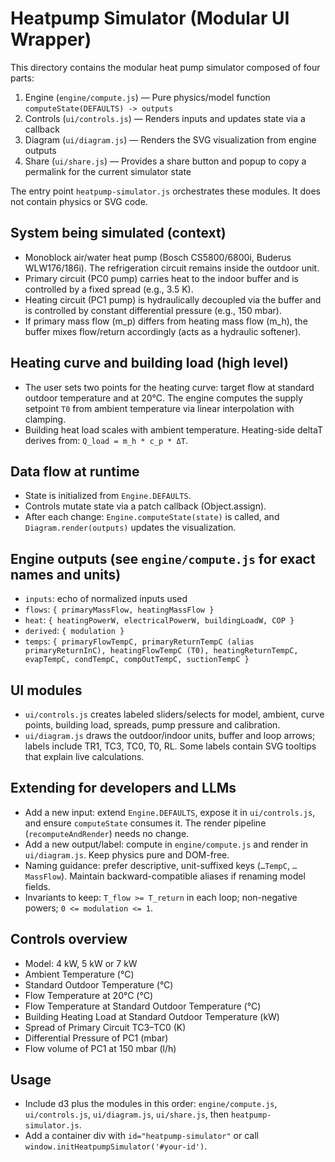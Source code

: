 # Heatpump Simulator (Modular UI Wrapper)

This directory contains the modular heat pump simulator composed of four parts:

1) Engine (`engine/compute.js`) — Pure physics/model function `computeState(DEFAULTS) -> outputs`
2) Controls (`ui/controls.js`) — Renders inputs and updates state via a callback
3) Diagram (`ui/diagram.js`) — Renders the SVG visualization from engine outputs
4) Share (`ui/share.js`) — Provides a share button and popup to copy a permalink for the current simulator state

The entry point `heatpump-simulator.js` orchestrates these modules. It does not contain physics or SVG code.

## System being simulated (context)
- Monoblock air/water heat pump (Bosch CS5800/6800i, Buderus WLW176/186i). The refrigeration circuit remains inside the outdoor unit.
- Primary circuit (PC0 pump) carries heat to the indoor buffer and is controlled by a fixed spread (e.g., 3.5 K).
- Heating circuit (PC1 pump) is hydraulically decoupled via the buffer and is controlled by constant differential pressure (e.g., 150 mbar).
- If primary mass flow (m_p) differs from heating mass flow (m_h), the buffer mixes flow/return accordingly (acts as a hydraulic softener).

## Heating curve and building load (high level)
- The user sets two points for the heating curve: target flow at standard outdoor temperature and at 20°C. The engine computes the supply setpoint `T0` from ambient temperature via linear interpolation with clamping.
- Building heat load scales with ambient temperature. Heating-side deltaT derives from: `Q_load = m_h * c_p * ΔT`.

## Data flow at runtime
- State is initialized from `Engine.DEFAULTS`.
- Controls mutate state via a patch callback (Object.assign).
- After each change: `Engine.computeState(state)` is called, and `Diagram.render(outputs)` updates the visualization.

## Engine outputs (see `engine/compute.js` for exact names and units)
- `inputs`: echo of normalized inputs used
- `flows`: `{ primaryMassFlow, heatingMassFlow }`
- `heat`: `{ heatingPowerW, electricalPowerW, buildingLoadW, COP }`
- `derived`: `{ modulation }`
- `temps`: `{ primaryFlowTempC, primaryReturnTempC (alias primaryReturnInC), heatingFlowTempC (T0), heatingReturnTempC, evapTempC, condTempC, compOutTempC, suctionTempC }`

## UI modules
- `ui/controls.js` creates labeled sliders/selects for model, ambient, curve points, building load, spreads, pump pressure and calibration.
- `ui/diagram.js` draws the outdoor/indoor units, buffer and loop arrows; labels include TR1, TC3, TC0, T0, RL. Some labels contain SVG tooltips that explain live calculations.

## Extending for developers and LLMs
- Add a new input: extend `Engine.DEFAULTS`, expose it in `ui/controls.js`, and ensure `computeState` consumes it. The render pipeline (`recomputeAndRender`) needs no change.
- Add a new output/label: compute in `engine/compute.js` and render in `ui/diagram.js`. Keep physics pure and DOM-free.
- Naming guidance: prefer descriptive, unit-suffixed keys (`…TempC`, `…MassFlow`). Maintain backward-compatible aliases if renaming model fields.
- Invariants to keep: `T_flow >= T_return` in each loop; non-negative powers; `0 <= modulation <= 1`.

## Controls overview
- Model: 4 kW, 5 kW or 7 kW
- Ambient Temperature (°C)
- Standard Outdoor Temperature (°C)
- Flow Temperature at 20°C (°C)
- Flow Temperature at Standard Outdoor Temperature (°C)
- Building Heating Load at Standard Outdoor Temperature (kW)
- Spread of Primary Circuit TC3–TC0 (K)
- Differential Pressure of PC1 (mbar)
- Flow volume of PC1 at 150 mbar (l/h)

## Usage
- Include d3 plus the modules in this order: `engine/compute.js`, `ui/controls.js`, `ui/diagram.js`, `ui/share.js`, then `heatpump-simulator.js`.
- Add a container div with `id="heatpump-simulator"` or call `window.initHeatpumpSimulator('#your-id')`. 
